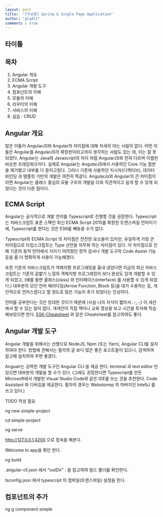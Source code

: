 ```yaml
---
layout: post
title:  "[작성중] Spring & Single Page Application"
author: "glqdlt"
comments : true
---
```


## 타이틀

## 목차

1. Angular 개요
2. ECMA Script
3. Angular 개발 도구
3. 컴포넌트의 이해
4. 모듈의 이해
5. 라우터의 이해
6. 서비스의 이해
7. 실습 : CRUD



## Angular 개요

많은 이들이 AngularJS와 Angular의 차이점에 대해 자세히 아는 사람이 없다. 어떤 이들은 Angular를 AngularJS의 확장판이라고까지 생각하는 사람도 있는 데, 이는 잘 못 되었다. Angular는 Java와 Javascript의 차이 처럼 AngularJS와 전혀 다르며 이름만 비슷한 프레임워크이다. 실제로 Angular는 AngularJS에서 사용하던 Core 기능 절반을 제거했고 내부를 다 뜯어고쳤다. 그러나 기존에 사용하던 지시자(디렉티브), 데이터 바인딩 과 탬플릿 기반의 개발은 여전히 똑같다.
AngularJs와 Angular의 큰 차이점이라면 Angular는 클래스 중심의 모듈 구조의 개발을 더욱 직관적이고 쉽게 할 수 있게 되었다는 것이 다른 점이다.




## ECMA Script

Angular는 공식적으로 개발 언어를 Typescript로 진행할 것을 권장한다. Typescript 는 자바스크립트 표준 스팩인 최신 ECMA Script 2015를 확장한 트랜스파일 언어이기에, Typescript를 한다는 것은 ES6를 빼놓을 수가 없다. 

Typescript와 ECMA Script 의 차이점은 잔잔한 요소들이 있지만, 유일하게 가장 큰 차이점으로 타입스크립트는 Type 선언을 의무화 하는 차이점이 있다. 이 차이점으로 인해 기존의 동적 언어에서 가지기 어려웠던 정적 검사나 개발 도구의 Code Assist 기능 등을 좀 더 명확하게 사용이 가능해졌다.

또한 기존의 자바스크립트가 객체지향 프로그래밍을 흉내 냈었다면 지금의 최신 자바스크립트는 기존의 겉햝기 느낌의 객체지향 프로그래밍이 보다 완성도 있게 개발할 수 있게 되었고, (예를 들면 클래스(class) 와 인터페이스(interface) 를 사용할 수 있게 되었다.) 대부분의 모던 언어 패러다임(Arrow Function, Block 등)을 대거 수용하는 등, 개인적으로  언어스럽다고 할 정도로 많은 기능이 추가 되었다는 인상이다.

언어를 공부한다는 것은 방대한 것이기 때문에 (사실 나의 지식이 짧아서..-_-;) 이 세션에서 할 수 있는 일이 없다. 개개인이 직접 책이나 교육 영상을 보고 시간을 투자해 학습해보았으면 한다. [ES6-Cheatsheet](https://github.com/DrkSephy/es6-cheatsheet) 와 같은 Cheatsheet를 참고하여도 좋다.


## Angular 개발 도구

Angular 개발을 위해서는 선행으로 NodeJS, Npm (또는 Yarn), Angular CLI를 설치하여야 한다. 방법에 관해서는 필자의 글 보다 많은 좋은 포스트들이 있으니, 검색하여 참고해 설치하여 주면 좋겠다.

Angualr는 강력한 개발 도구인 Angular CLI 을 제공 한다. terminal 과 text editor 만 있으면 대부분의 개발을 할 수가 있다. (그래도 권장한다면 Typescript를 만든 Microsoft에서 개발한 Visual Studio Code와 같은 IDE를 쓰는 것을 추천한다. Code Assistant 와 디버깅을 제공한다. 필자의 경우는 Webstormp 의 아버지인 IntelliJ 를 쓰고 있다.)



TODO 작성 필요

ng new simple-project

cd simple-project

ng serve

http://127.0.0.1:4200  으로 접속을 해본다.

Welcome to app을 확인 한다.


ng build

.angular-cli.json 에서 "outDir" : 을 참고하여 빌드 폴더를 확인한다.

tsconfig.json 에서 typescript 의 컴파일(트랜스파일) 설정을 한다.
 




## 컴포넌트의 추가

ng g component simple



